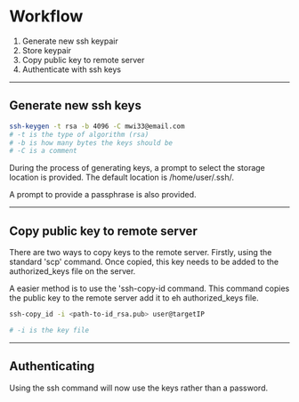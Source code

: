 # Workflow

1.  Generate new ssh keypair
2.  Store keypair
3.  Copy public key to remote server
4.  Authenticate with ssh keys
---
## Generate new ssh keys

~~~ bash
ssh-keygen -t rsa -b 4096 -C mwi33@email.com
# -t is the type of algorithm (rsa)
# -b is how many bytes the keys should be
# -C is a comment
~~~

During the process of generating keys, a prompt to select the storage location is provided.  The default location is /home/user/.ssh/.

A prompt to provide a passphrase is also provided.

---
## Copy public key to remote server

There are two ways to copy keys to the remote server.  Firstly, using the standard 'scp' command.  Once copied, this key needs to be added to the authorized_keys file on the server.

A easier method is to use the 'ssh-copy-id command.  This command copies the public key to the remote server add it to eh authorized_keys file.

~~~ bash
ssh-copy_id -i <path-to-id_rsa.pub> user@targetIP

# -i is the key file
~~~

---
## Authenticating

Using the ssh command will now use the keys rather than a password.
